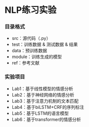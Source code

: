 # NLP练习实验

### 目录格式
* src：源代码（.py）
* test：训练数据 & 测试数据 & 结果
* data：预训练数据
* module：训练生成的模型
* ref：参考文献

### 实验项目
* Lab1：基于线性模型的情感分析
* Lab2：基于神经网络的情感分析
* Lab3：基于注意力机制的文本匹配
* Lab4：基于biLSTM+CRF的序列标注
* Lab5：基于LSTM的语言模型
* Lab6：基于transformer的情感分析